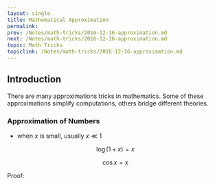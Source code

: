 ```yaml
---
layout: single
title: Mathematical Approximation
permalink: 
prev: /Notes/math-tricks/2016-12-16-approximation.md
next: /Notes/math-tricks/2016-12-16-approximation.md
topic: Math Tricks
topiclink: /Notes/math-tricks/2016-12-16-approximation.md
---
```


## Introduction 

There are many approximations tricks in mathematics. Some of these approximations simplify computations, others bridge different theories. 

### Approximation of Numbers

- when $x$ is small, usually $x \ll 1$ 

$$\log(1 + x) = x$$

$$\cos x = x$$

<div class="proof">
Proof: 
</div>

